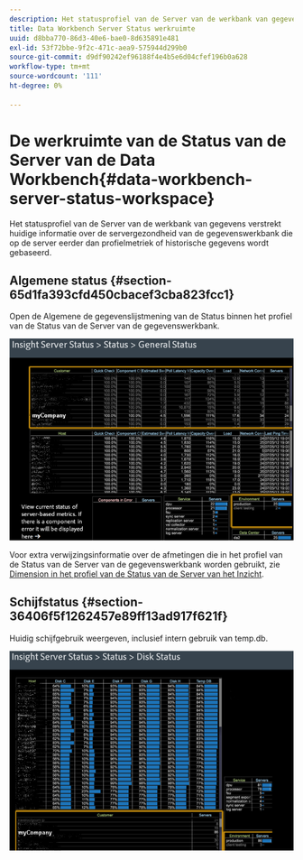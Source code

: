 ```yaml
---
description: Het statusprofiel van de Server van de werkbank van gegevens verstrekt huidige informatie over de servergezondheid van de gegevenswerkbank die op de server eerder dan profielmetriek of historische gegevens wordt gebaseerd.
title: Data Workbench Server Status werkruimte
uuid: d8bba770-86d3-40e6-bae0-8d635891e481
exl-id: 53f72bbe-9f2c-471c-aea9-575944d299b0
source-git-commit: d9df90242ef96188f4e4b5e6d04cfef196b0a628
workflow-type: tm+mt
source-wordcount: '111'
ht-degree: 0%

---
```


# De werkruimte van de Status van de Server van de Data Workbench{#data-workbench-server-status-workspace}

Het statusprofiel van de Server van de werkbank van gegevens verstrekt huidige informatie over de servergezondheid van de gegevenswerkbank die op de server eerder dan profielmetriek of historische gegevens wordt gebaseerd.

## Algemene status {#section-65d1fa393cfd450cbacef3cba823fcc1}

Open de Algemene de gegevenslijstmening van de Status binnen het profiel van de Status van de Server van de gegevenswerkbank.

![](assets/Managing_Server_Status.png)

Voor extra verwijzingsinformatie over de afmetingen die in het profiel van de Status van de Server van de gegevenswerkbank worden gebruikt, zie [Dimension in het profiel van de Status van de Server van het Inzicht](../../../home/monitoring-installation/monitoring-appendix/monitoring-servers-profile.md#concept-8cbeb91e99bc42e2b52b22d551423f8a).

## Schijfstatus {#section-36406f5f1262457e89ff13ad917f621f}

Huidig schijfgebruik weergeven, inclusief intern gebruik van temp.db.

![](assets/Managing_Server_DiskStatus.png)
